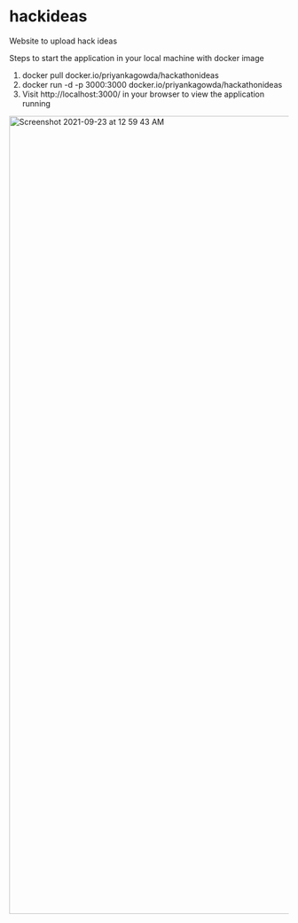 # hackideas
Website to upload hack ideas

Steps to start the application in your local machine with docker image

1. docker pull docker.io/priyankagowda/hackathonideas
2. docker run -d -p 3000:3000 docker.io/priyankagowda/hackathonideas
3. Visit http://localhost:3000/ in your browser to view the application running

<img width="1440" alt="Screenshot 2021-09-23 at 12 59 43 AM" src="https://user-images.githubusercontent.com/37656750/134409297-b5cfa0f1-e9c4-4408-a476-0b7ecefaefd5.png">


